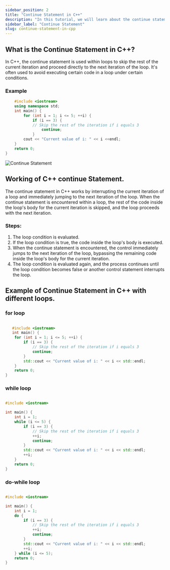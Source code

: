 ```yaml
---
sidebar_position: 2
title: "Continue Statement in C++"
description: "In this tutorial, we will learn about the continue statement in C++ programming with the help of examples. The continue statement is used to skip the current iteration of the loop and continue with the next iteration."
sidebar_label: "Continue Statement"
slug: continue-statement-in-cpp
---
```

## What is the Continue Statement in C++?
In C++, the continue statement is used within loops to skip the rest of the current iteration and proceed directly to the next iteration of the loop. It's often used to avoid executing certain code in a loop under certain conditions.


### Example

```cpp
    #include <iostream>
    using namespace std;
    int main() {
        for (int i = 1; i <= 5; ++i) {
            if (i == 3) {
            // Skip the rest of the iteration if i equals 3
                continue;
            }
        cout << "Current value of i: " << i <<endl;
    }
    return 0;
}

```


![Continue Statement](../../static/img/day-06/continue-statement.png)

##  Working of C++ continue Statement.

The continue statement in C++ works by interrupting the current iteration of a loop and immediately jumping to the next iteration of the loop. When the continue statement is encountered within a loop, the rest of the code inside the loop's body for the current iteration is skipped, and the loop proceeds with the next iteration.

### Steps: 
1. The loop condition is evaluated.
2. If the loop condition is true, the code inside the loop's body is executed.
3. When the continue statement is encountered, the control immediately jumps to the next iteration of the loop, bypassing the remaining code      inside the loop's body for the current iteration.
4. The loop condition is evaluated again, and the process continues until the loop condition becomes false or another control statement interrupts the loop.


## Example of Continue Statement in C++ with different loops.

### for loop

```cpp

   #include <iostream>
   int main() {
    for (int i = 1; i <= 5; ++i) {
        if (i == 3) {
            // Skip the rest of the iteration if i equals 3
            continue;
        }
        std::cout << "Current value of i: " << i << std::endl;
    }
    return 0;
}

```
### while loop

```cpp

#include <iostream>

int main() {
    int i = 1;
    while (i <= 5) {
        if (i == 3) {
            // Skip the rest of the iteration if i equals 3
            ++i;
            continue;
        }
        std::cout << "Current value of i: " << i << std::endl;
        ++i;
    }
    return 0;
}

```
### do-while loop

```cpp

#include <iostream>

int main() {
    int i = 1;
    do {
        if (i == 3) {
            // Skip the rest of the iteration if i equals 3
            ++i;
            continue;
        }
        std::cout << "Current value of i: " << i << std::endl;
        ++i;
    } while (i <= 5);
    return 0;
}

```
